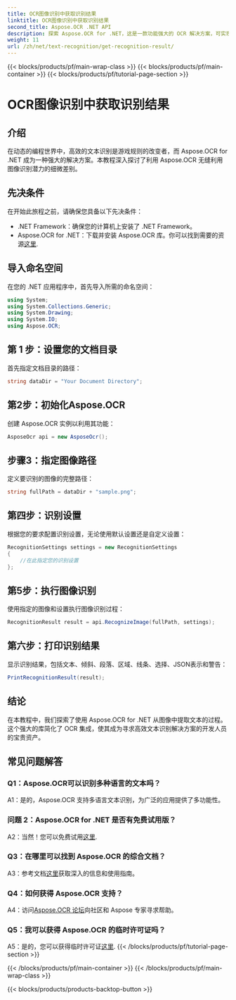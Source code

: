 ```yaml
---
title: OCR图像识别中获取识别结果
linktitle: OCR图像识别中获取识别结果
second_title: Aspose.OCR .NET API
description: 探索 Aspose.OCR for .NET，这是一款功能强大的 OCR 解决方案，可实现图像中的无缝文本识别。
weight: 11
url: /zh/net/text-recognition/get-recognition-result/
---
```


{{< blocks/products/pf/main-wrap-class >}}
{{< blocks/products/pf/main-container >}}
{{< blocks/products/pf/tutorial-page-section >}}

# OCR图像识别中获取识别结果

## 介绍

在动态的编程世界中，高效的文本识别是游戏规则的改变者，而 Aspose.OCR for .NET 成为一种强大的解决方案。本教程深入探讨了利用 Aspose.OCR 无缝利用图像识别潜力的细微差别。

## 先决条件

在开始此旅程之前，请确保您具备以下先决条件：

- .NET Framework：确保您的计算机上安装了 .NET Framework。
-  Aspose.OCR for .NET：下载并安装 Aspose.OCR 库。你可以找到需要的资源[这里](https://releases.aspose.com/ocr/net/).

## 导入命名空间

在您的 .NET 应用程序中，首先导入所需的命名空间：

```csharp
using System;
using System.Collections.Generic;
using System.Drawing;
using System.IO;
using Aspose.OCR;
```

## 第 1 步：设置您的文档目录

首先指定文档目录的路径：

```csharp
string dataDir = "Your Document Directory";
```

## 第2步：初始化Aspose.OCR

创建 Aspose.OCR 实例以利用其功能：

```csharp
AsposeOcr api = new AsposeOcr();
```

## 步骤3：指定图像路径

定义要识别的图像的完整路径：

```csharp
string fullPath = dataDir + "sample.png";
```

## 第四步：识别设置

根据您的要求配置识别设置，无论使用默认设置还是自定义设置：

```csharp
RecognitionSettings settings = new RecognitionSettings
{
    //在此指定您的识别设置
};
```

## 第5步：执行图像识别

使用指定的图像和设置执行图像识别过程：

```csharp
RecognitionResult result = api.RecognizeImage(fullPath, settings);
```

## 第六步：打印识别结果

显示识别结果，包括文本、倾斜、段落、区域、线条、选择、JSON表示和警告：

```csharp
PrintRecognitionResult(result);
```

## 结论

在本教程中，我们探索了使用 Aspose.OCR for .NET 从图像中提取文本的过程。这个强大的库简化了 OCR 集成，使其成为寻求高效文本识别解决方案的开发人员的宝贵资产。

## 常见问题解答

### Q1：Aspose.OCR可以识别多种语言的文本吗？

A1：是的，Aspose.OCR 支持多语言文本识别，为广泛的应用提供了多功能性。

### 问题 2：Aspose.OCR for .NET 是否有免费试用版？

 A2：当然！您可以免费试用[这里](https://releases.aspose.com/).

### Q3：在哪里可以找到 Aspose.OCR 的综合文档？

 A3：参考文档[这里](https://reference.aspose.com/ocr/net/)获取深入的信息和使用指南。

### Q4：如何获得 Aspose.OCR 支持？

 A4：访问[Aspose.OCR 论坛](https://forum.aspose.com/c/ocr/16)向社区和 Aspose 专家寻求帮助。

### Q5：我可以获得 Aspose.OCR 的临时许可证吗？

 A5：是的，您可以获得临时许可证[这里](https://purchase.aspose.com/temporary-license/).
{{< /blocks/products/pf/tutorial-page-section >}}

{{< /blocks/products/pf/main-container >}}
{{< /blocks/products/pf/main-wrap-class >}}

{{< blocks/products/products-backtop-button >}}
